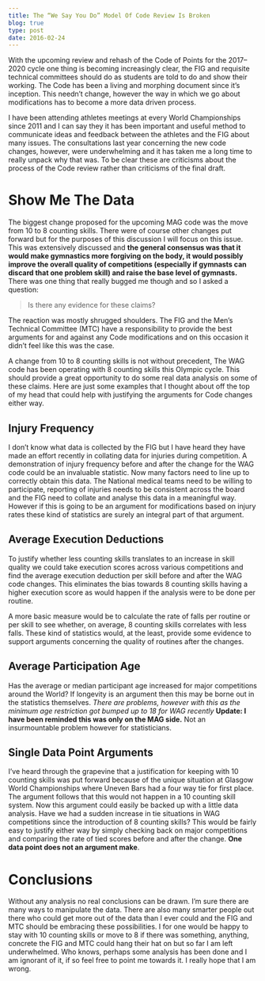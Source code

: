 ```yaml
---
title: The “We Say You Do” Model Of Code Review Is Broken
blog: true
type: post
date: 2016-02-24
---
```


With the upcoming review and rehash of the Code of Points for the 2017–2020 cycle one thing is becoming increasingly clear, the FIG and requisite technical committees should do as students are told to do and show their working. The Code has been a living and morphing document since it’s inception. This needn’t change, however the way in which we go about modifications has to become a more data driven process.

<!--more-->

I have been attending athletes meetings at every World Championships since 2011 and I can say they it has been important and useful method to communicate ideas and feedback between the athletes and the FIG about many issues. The consultations last year concerning the new code changes, however, were underwhelming and it has taken me a long time to really unpack why that was. To be clear these are criticisms about the process of the Code review rather than criticisms of the final draft.


# Show Me The Data

The biggest change proposed for the upcoming MAG code was the move from 10 to 8 counting skills. There were of course other changes put forward but for the purposes of this discussion I will focus on this issue. This was extensively discussed and **the general consensus was that it would make gymnastics more forgiving on the body, it would possibly improve the overall quality of competitions (especially if gymnasts can discard that one problem skill) and raise the base level of gymnasts.** There was one thing that really bugged me though and so I asked a question:

> Is there any evidence for these claims?

The reaction was mostly shrugged shoulders. The FIG and the Men’s Technical Committee (MTC) have a responsibility to provide the best arguments for and against any Code modifications and on this occasion it didn’t feel like this was the case.

A change from 10 to 8 counting skills is not without precedent, The WAG code has been operating with 8 counting skills this Olympic cycle. This should provide a great opportunity to do some real data analysis on some of these claims. Here are just some examples that I thought about off the top of my head that could help with justifying the arguments for Code changes either way.

## Injury Frequency

I don’t know what data is collected by the FIG but I have heard they have made an effort recently in collating data for injuries during competition. A demonstration of injury frequency before and after the change for the WAG code could be an invaluable statistic. Now many factors need to line up to correctly obtain this data. The National medical teams need to be willing to participate, reporting of injuries needs to be consistent across the board and the FIG need to collate and analyse this data in a meaningful way. However if this is going to be an argument for modifications based on injury rates these kind of statistics are surely an integral part of that argument.

## Average Execution Deductions

To justify whether less counting skills translates to an increase in skill quality we could take execution scores across various competitions and find the average execution deduction per skill before and after the WAG code changes. This eliminates the bias towards 8 counting skills having a higher execution score as would happen if the analysis were to be done per routine.

A more basic measure would be to calculate the rate of falls per routine or per skill to see whether, on average, 8 counting skills correlates with less falls. These kind of statistics would, at the least, provide some evidence to support arguments concerning the quality of routines after the changes.

## Average Participation Age

Has the average or median participant age increased for major competitions around the World? If longevity is an argument then this may be borne out in the statistics themselves. _There are problems, however with this as the minimum age restriction got bumped up to 18 for WAG recently_ **Update: I have been reminded this was only on the MAG side.** Not an insurmountable problem however for statisticians.

## Single Data Point Arguments

I’ve heard through the grapevine that a justification for keeping with 10 counting skills was put forward because of the unique situation at Glasgow World Championships where Uneven Bars had a four way tie for first place. The argument follows that this would not happen in a 10 counting skill system. Now this argument could easily be backed up with a little data analysis. Have we had a sudden increase in tie situations in WAG competitions since the introduction of 8 counting skills? This would be fairly easy to justify either way by simply checking back on major competitions and comparing the rate of tied scores before and after the change. **One data point does not an argument make**.

# Conclusions

Without any analysis no real conclusions can be drawn. I’m sure there are many ways to manipulate the data. There are also many smarter people out there who could get more out of the data than I ever could and the FIG and MTC should be embracing these possibilities. I for one would be happy to stay with 10 counting skills or move to 8 if there was something, anything, concrete the FIG and MTC could hang their hat on but so far I am left underwhelmed. Who knows, perhaps some analysis has been done and I am ignorant of it, if so feel free to point me towards it. I really hope that I am wrong.